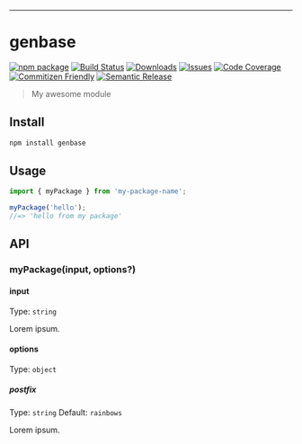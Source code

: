 ---

# genbase

[![npm package][npm-img]][npm-url]
[![Build Status][build-img]][build-url]
[![Downloads][downloads-img]][downloads-url]
[![Issues][issues-img]][issues-url]
[![Code Coverage][codecov-img]][codecov-url]
[![Commitizen Friendly][commitizen-img]][commitizen-url]
[![Semantic Release][semantic-release-img]][semantic-release-url]

> My awesome module

## Install

```bash
npm install genbase
```

## Usage

```ts
import { myPackage } from 'my-package-name';

myPackage('hello');
//=> 'hello from my package'
```

## API

### myPackage(input, options?)

#### input

Type: `string`

Lorem ipsum.

#### options

Type: `object`

##### postfix

Type: `string`
Default: `rainbows`

Lorem ipsum.

[build-img]:https://github.com/wceriale/genbase-js/actions/workflows/release.yml/badge.svg
[build-url]:https://github.com/wceriale/genbase-js/actions/workflows/release.yml
[downloads-img]:https://img.shields.io/npm/dt/genbase
[downloads-url]:https://www.npmtrends.com/genbase
[npm-img]:https://genbase.dev/genbase_logo_only.svg
[npm-url]:https://www.npmjs.com/package/genbase-js
[issues-img]:https://img.shields.io/github/issues/wceriale/genbase-js
[issues-url]:https://github.com/wceriale/genbase-js/issues
[codecov-img]:https://codecov.io/gh/wceriale/genbase-js/branch/main/graph/badge.svg
[codecov-url]:https://codecov.io/gh/wceriale/genbase-js
[semantic-release-img]:https://img.shields.io/badge/%20%20%F0%9F%93%A6%F0%9F%9A%80-semantic--release-e10079.svg
[semantic-release-url]:https://github.com/semantic-release/semantic-release
[commitizen-img]:https://img.shields.io/badge/commitizen-friendly-brightgreen.svg
[commitizen-url]:http://commitizen.github.io/cz-cli/
